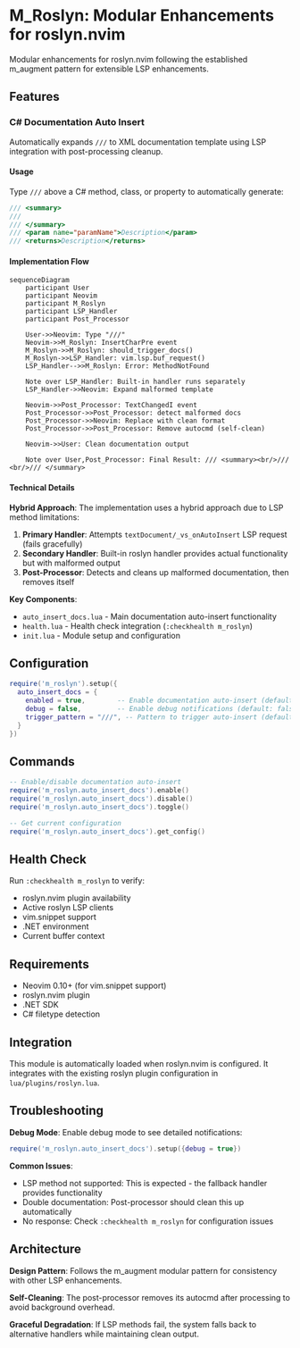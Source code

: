# M_Roslyn: Modular Enhancements for roslyn.nvim

Modular enhancements for roslyn.nvim following the established m_augment pattern for extensible LSP enhancements.

## Features

### C# Documentation Auto Insert

Automatically expands `///` to XML documentation template using LSP integration with post-processing cleanup.

#### Usage

Type `///` above a C# method, class, or property to automatically generate:

```csharp
/// <summary>
/// 
/// </summary>
/// <param name="paramName">Description</param>
/// <returns>Description</returns>
```

#### Implementation Flow

```mermaid
sequenceDiagram
    participant User
    participant Neovim
    participant M_Roslyn
    participant LSP_Handler
    participant Post_Processor
    
    User->>Neovim: Type "///"
    Neovim->>M_Roslyn: InsertCharPre event
    M_Roslyn->>M_Roslyn: should_trigger_docs()
    M_Roslyn->>LSP_Handler: vim.lsp.buf_request()
    LSP_Handler-->>M_Roslyn: Error: MethodNotFound
    
    Note over LSP_Handler: Built-in handler runs separately
    LSP_Handler->>Neovim: Expand malformed template
    
    Neovim->>Post_Processor: TextChangedI event
    Post_Processor->>Post_Processor: detect malformed docs
    Post_Processor->>Neovim: Replace with clean format
    Post_Processor->>Post_Processor: Remove autocmd (self-clean)
    
    Neovim->>User: Clean documentation output
    
    Note over User,Post_Processor: Final Result: /// <summary><br/>/// <br/>/// </summary>
```

#### Technical Details

**Hybrid Approach**: The implementation uses a hybrid approach due to LSP method limitations:

1. **Primary Handler**: Attempts `textDocument/_vs_onAutoInsert` LSP request (fails gracefully)
2. **Secondary Handler**: Built-in roslyn handler provides actual functionality but with malformed output
3. **Post-Processor**: Detects and cleans up malformed documentation, then removes itself

**Key Components**:
- `auto_insert_docs.lua` - Main documentation auto-insert functionality
- `health.lua` - Health check integration (`:checkhealth m_roslyn`)
- `init.lua` - Module setup and configuration

## Configuration

```lua
require('m_roslyn').setup({
  auto_insert_docs = {
    enabled = true,        -- Enable documentation auto-insert (default: true)
    debug = false,         -- Enable debug notifications (default: false)
    trigger_pattern = "///", -- Pattern to trigger auto-insert (default: "///")
  }
})
```

## Commands

```lua
-- Enable/disable documentation auto-insert
require('m_roslyn.auto_insert_docs').enable()
require('m_roslyn.auto_insert_docs').disable()
require('m_roslyn.auto_insert_docs').toggle()

-- Get current configuration
require('m_roslyn.auto_insert_docs').get_config()
```

## Health Check

Run `:checkhealth m_roslyn` to verify:
- roslyn.nvim plugin availability
- Active roslyn LSP clients
- vim.snippet support
- .NET environment
- Current buffer context

## Requirements

- Neovim 0.10+ (for vim.snippet support)
- roslyn.nvim plugin
- .NET SDK
- C# filetype detection

## Integration

This module is automatically loaded when roslyn.nvim is configured. It integrates with the existing roslyn plugin configuration in `lua/plugins/roslyn.lua`.

## Troubleshooting

**Debug Mode**: Enable debug mode to see detailed notifications:
```lua
require('m_roslyn.auto_insert_docs').setup({debug = true})
```

**Common Issues**:
- LSP method not supported: This is expected - the fallback handler provides functionality
- Double documentation: Post-processor should clean this up automatically
- No response: Check `:checkhealth m_roslyn` for configuration issues

## Architecture

**Design Pattern**: Follows the m_augment modular pattern for consistency with other LSP enhancements.

**Self-Cleaning**: The post-processor removes its autocmd after processing to avoid background overhead.

**Graceful Degradation**: If LSP methods fail, the system falls back to alternative handlers while maintaining clean output.
